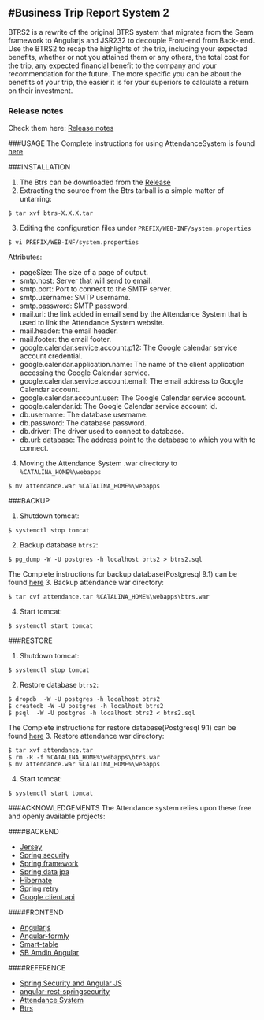 #Business Trip Report System 2
---

BTRS2 is a rewrite of the original BTRS system that migrates from the Seam framework to Angularjs and JSR232 to decouple Front-end from Back- end.
Use the BTRS2 to recap the highlights of the trip, including your expected benefits, whether or not you attained them or any others, the total cost for the trip, any expected financial benefit to the company and your recommendation for the future. The more specific you can be about the benefits of your trip, the easier it is for your superiors to calculate a return on their investment.

### Release notes
Check them here: [Release notes](https://github.com/infinitiessoft/Btrs/blob/master/RELEASENOTES.md)

###USAGE
The Complete instructions for using AttendanceSystem is found [here](http://infinitiessoft.github.io/Btrs/)

###INSTALLATION
1. The Btrs can be downloaded from the [Release](https://github.com/infinitiessoft/Btrs/releases)
2. Extracting the source from the Btrs tarball is a simple matter of untarring:

  ```
  $ tar xvf btrs-X.X.X.tar
  ```
3. Editing the configuration files under `PREFIX/WEB-INF/system.properties`
  ```
  $ vi PREFIX/WEB-INF/system.properties
  ```
  Attributes:
  - pageSize: The size of a page of output.
  - smtp.host: Server that will send to email.
  - smtp.port: Port to connect to the SMTP server.
  - smtp.username: SMTP username. 
  - smtp.password: SMTP password.
  - mail.url: the link added in email send by the Attendance System that is used to link the Attendance System website.
  - mail.header: the email header.
  - mail.footer: the email footer.
  - google.calendar.service.account.p12: The Google calendar service account credential.
  - google.calendar.application.name: The name of the client application accessing the Google Calendar service.
  - google.calendar.service.account.email: The email address to Google Calendar account.
  - google.calendar.account.user: The Google Calendar service account.
  - google.calendar.id: The Google Calendar service account id.
  - db.username: The database username.
  - db.password: The database password.
  - db.driver: The driver used to connect to database.
  - db.url: database: The address point to the database to which you with to connect.

4. Moving the Attendance System .war directory to `%CATALINA_HOME%\webapps`
  ```
  $ mv attendance.war %CATALINA_HOME%\webapps
  ```

###BACKUP
1. Shutdown tomcat:

  ```
  $ systemctl stop tomcat
  ```
2. Backup database `btrs2`:

  ```
  $ pg_dump -W -U postgres -h localhost brts2 > btrs2.sql
  ```
The Complete instructions for backup database(Postgresql 9.1) can be found [here](https://www.postgresql.org/docs/9.1/static/backup.html)
3. Backup attendance war directory:

  ```
  $ tar cvf attendance.tar %CATALINA_HOME%\webapps\btrs.war
  ```
4. Start tomcat:

  ```
  $ systemctl start tomcat
  ```

###RESTORE
1. Shutdown tomcat:

  ```
  $ systemctl stop tomcat
  ```
2. Restore database `btrs2`:

  ```
  $ dropdb  -W -U postgres -h localhost btrs2 
  $ createdb -W -U postgres -h localhost btrs2
  $ psql  -W -U postgres -h localhost btrs2 < btrs2.sql
  ```
The Complete instructions for restore database(Postgresql 9.1) can be found [here](https://www.postgresql.org/docs/9.1/static/backup.html)
3. Restore attendance war directory:

  ```
  $ tar xvf attendance.tar
  $ rm -R -f %CATALINA_HOME%\webapps\btrs.war
  $ mv attendance.war %CATALINA_HOME%\webapps
  ```
4. Start tomcat:

  ```
  $ systemctl start tomcat
  ```
  
###ACKNOWLEDGEMENTS
The Attendance system relies upon these free and openly available projects:

####BACKEND
- [Jersey](https://jersey.java.net/)
- [Spring security](http://projects.spring.io/spring-security/)
- [Spring framework](https://projects.spring.io/spring-framework/)
- [Spring data jpa](http://projects.spring.io/spring-data-jpa/)
- [Hibernate](http://hibernate.org/orm/)
- [Spring retry](https://github.com/spring-projects/spring-retry)
- [Google client api](https://developers.google.com/api-client-library/java/)

####FRONTEND
- [Angularjs](https://angularjs.org/)
- [Angular-formly](http://angular-formly.com/)
- [Smart-table](http://lorenzofox3.github.io/smart-table-website/)
- [SB Amdin Angular](http://startangular.com/product/sb-admin-angular-theme/)

####REFERENCE
- [Spring Security and Angular JS](https://spring.io/guides/tutorials/spring-security-and-angular-js/)
- [angular-rest-springsecurity](https://github.com/philipsorst/angular-rest-springsecurity)
- [Attendance System](https://github.com/infinitiessoft/AttendenceSystem)
- [Btrs](https://github.com/NameFILIP/btrs)

